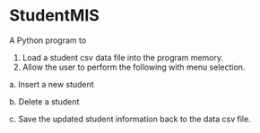 # StudentMIS

A Python program to
1.	Load a student csv data file into the program memory.
2.	Allow the user to perform the following with menu selection.

a.	Insert a new student

b.	Delete a student

c.	Save the updated student information back to the data csv file.
